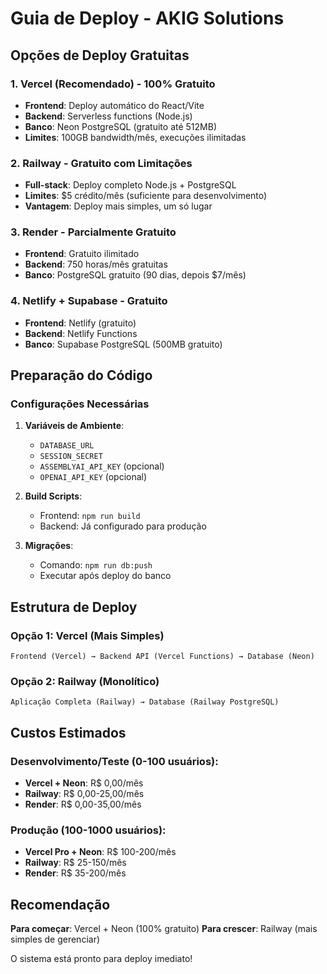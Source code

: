 # Guia de Deploy - AKIG Solutions

## Opções de Deploy Gratuitas

### 1. Vercel (Recomendado) - 100% Gratuito
- **Frontend**: Deploy automático do React/Vite
- **Backend**: Serverless functions (Node.js)
- **Banco**: Neon PostgreSQL (gratuito até 512MB)
- **Limites**: 100GB bandwidth/mês, execuções ilimitadas

### 2. Railway - Gratuito com Limitações
- **Full-stack**: Deploy completo Node.js + PostgreSQL
- **Limites**: $5 crédito/mês (suficiente para desenvolvimento)
- **Vantagem**: Deploy mais simples, um só lugar

### 3. Render - Parcialmente Gratuito
- **Frontend**: Gratuito ilimitado
- **Backend**: 750 horas/mês gratuitas
- **Banco**: PostgreSQL gratuito (90 dias, depois $7/mês)

### 4. Netlify + Supabase - Gratuito
- **Frontend**: Netlify (gratuito)
- **Backend**: Netlify Functions
- **Banco**: Supabase PostgreSQL (500MB gratuito)

## Preparação do Código

### Configurações Necessárias

1. **Variáveis de Ambiente**:
   - `DATABASE_URL`
   - `SESSION_SECRET`
   - `ASSEMBLYAI_API_KEY` (opcional)
   - `OPENAI_API_KEY` (opcional)

2. **Build Scripts**:
   - Frontend: `npm run build`
   - Backend: Já configurado para produção

3. **Migrações**:
   - Comando: `npm run db:push`
   - Executar após deploy do banco

## Estrutura de Deploy

### Opção 1: Vercel (Mais Simples)
```
Frontend (Vercel) → Backend API (Vercel Functions) → Database (Neon)
```

### Opção 2: Railway (Monolítico)
```
Aplicação Completa (Railway) → Database (Railway PostgreSQL)
```

## Custos Estimados

### Desenvolvimento/Teste (0-100 usuários):
- **Vercel + Neon**: R$ 0,00/mês
- **Railway**: R$ 0,00-25,00/mês
- **Render**: R$ 0,00-35,00/mês

### Produção (100-1000 usuários):
- **Vercel Pro + Neon**: R$ 100-200/mês
- **Railway**: R$ 25-150/mês
- **Render**: R$ 35-200/mês

## Recomendação

**Para começar**: Vercel + Neon (100% gratuito)
**Para crescer**: Railway (mais simples de gerenciar)

O sistema está pronto para deploy imediato!